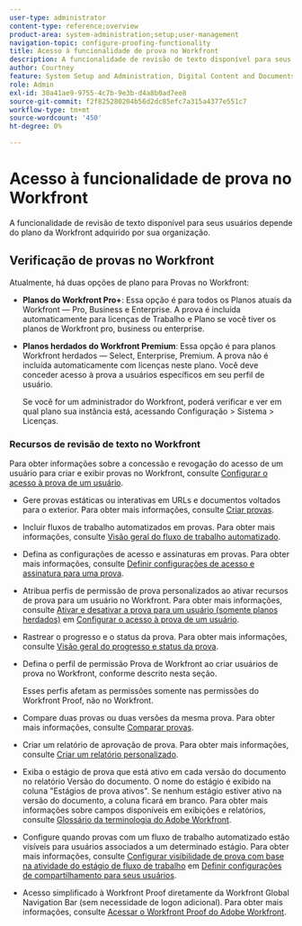```yaml
---
user-type: administrator
content-type: reference;overview
product-area: system-administration;setup;user-management
navigation-topic: configure-proofing-functionality
title: Acesso à funcionalidade de prova no Workfront
description: A funcionalidade de revisão de texto disponível para seus usuários depende do plano da Workfront adquirido por sua organização.
author: Courtney
feature: System Setup and Administration, Digital Content and Documents
role: Admin
exl-id: 30a41ae9-9755-4c7b-9e3b-d4a8b0ad7ee8
source-git-commit: f2f825280204b56d2dc85efc7a315a4377e551c7
workflow-type: tm+mt
source-wordcount: '450'
ht-degree: 0%

---
```


# Acesso à funcionalidade de prova no Workfront

A funcionalidade de revisão de texto disponível para seus usuários depende do plano da Workfront adquirido por sua organização.

## Verificação de provas no Workfront

Atualmente, há duas opções de plano para Provas no Workfront:

* **Planos do Workfront Pro+**: Essa opção é para todos os Planos atuais da Workfront — Pro, Business e Enterprise. A prova é incluída automaticamente para licenças de Trabalho e Plano se você tiver os planos de Workfront pro, business ou enterprise.
* **Planos herdados do Workfront Premium**: Essa opção é para planos Workfront herdados — Select, Enterprise, Premium. A prova não é incluída automaticamente com licenças neste plano. Você deve conceder acesso à prova a usuários específicos em seu perfil de usuário.

   Se você for um administrador do Workfront, poderá verificar e ver em qual plano sua instância está, acessando Configuração > Sistema > Licenças.

### Recursos de revisão de texto no Workfront

Para obter informações sobre a concessão e revogação do acesso de um usuário para criar e exibir provas no Workfront, consulte [Configurar o acesso à prova de um usuário](../../../administration-and-setup/manage-workfront/configure-proofing/configure-a-users-proofing-access.md).

* Gere provas estáticas ou interativas em URLs e documentos voltados para o exterior. Para obter mais informações, consulte [Criar provas](../../../review-and-approve-work/proofing/creating-proofs-within-workfront/create-proofs--in-wf.md).
* Incluir fluxos de trabalho automatizados em provas. Para obter mais informações, consulte [Visão geral do fluxo de trabalho automatizado](../../../review-and-approve-work/proofing/proofing-overview/automated-workflow.md).
* Defina as configurações de acesso e assinaturas em provas. Para obter mais informações, consulte [Definir configurações de acesso e assinatura para uma prova](../../../review-and-approve-work/proofing/managing-proofs-within-workfront/configure-access-subscription-settings-proof.md).
* Atribua perfis de permissão de prova personalizados ao ativar recursos de prova para um usuário no Workfront. Para obter mais informações, consulte [Ativar e desativar a prova para um usuário (somente planos herdados)](../../../administration-and-setup/manage-workfront/configure-proofing/configure-a-users-proofing-access.md#enabling-and-disabling-proofing-for-a-user) em [Configurar o acesso à prova de um usuário](../../../administration-and-setup/manage-workfront/configure-proofing/configure-a-users-proofing-access.md).
* Rastrear o progresso e o status da prova. Para obter mais informações, consulte [Visão geral do progresso e status da prova](../../../review-and-approve-work/proofing/proofing-overview/view-progress-status-proof.md).
* Defina o perfil de permissão Prova de Workfront ao criar usuários de prova no Workfront, conforme descrito nesta seção.

   Esses perfis afetam as permissões somente nas permissões do Workfront Proof, não no Workfront.

* Compare duas provas ou duas versões da mesma prova. Para obter mais informações, consulte [Comparar provas](../../../review-and-approve-work/proofing/reviewing-proofs-within-workfront/review-a-proof/compare-proofs.md).
* Criar um relatório de aprovação de prova. Para obter mais informações, consulte  [Criar um relatório personalizado](../../../reports-and-dashboards/reports/creating-and-managing-reports/create-custom-report.md).
* Exiba o estágio de prova que está ativo em cada versão do documento no relatório Versão do documento. O nome do estágio é exibido na coluna &quot;Estágios de prova ativos&quot;. Se nenhum estágio estiver ativo na versão do documento, a coluna ficará em branco. Para obter mais informações sobre campos disponíveis em exibições e relatórios, consulte [Glossário da terminologia do Adobe Workfront](../../../workfront-basics/navigate-workfront/workfront-navigation/workfront-terminology-glossary.md).
* Configure quando provas com um fluxo de trabalho automatizado estão visíveis para usuários associados a um determinado estágio. Para obter mais informações, consulte [Configurar visibilidade de prova com base na atividade do estágio de fluxo de trabalho](../../../administration-and-setup/manage-workfront/configure-proofing/configure-sharing-settings-users.md#configuring-proof-visibility-based-on-workflow-stage-activity) em  [Definir configurações de compartilhamento para seus usuários](../../../administration-and-setup/manage-workfront/configure-proofing/configure-sharing-settings-users.md).
* Acesso simplificado à Workfront Proof diretamente da Workfront Global Navigation Bar (sem necessidade de logon adicional). Para obter mais informações, consulte [Acessar o Workfront Proof do Adobe Workfront](../../../review-and-approve-work/proofing/managing-proofs-within-workfront/access-wf-proof-in-workfront.md).

<!--
>[!NOTE]
>
>There are some capabilities included in Workfront Proof standalone that are not included in Proofing in Workfront. To learn more, see [Standalone Workfront Proof to Integrated Proofing in Workfront overview](../../../administration-and-setup/manage-workfront/configure-proofing/move-to-proofing-in-workfront.md)
-->
